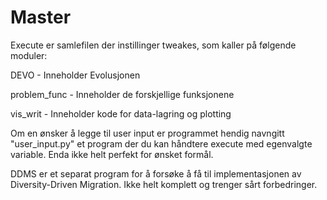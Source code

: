 # Master

Execute er samlefilen der instillinger tweakes, som kaller på følgende moduler:

DEVO - Inneholder Evolusjonen

problem_func - Inneholder de forskjellige funksjonene

vis_writ - Inneholder kode for data-lagring og plotting


Om en ønsker å legge til user input er programmet hendig navngitt "user_input.py" et program der du kan håndtere execute med egenvalgte variable. Enda ikke helt perfekt for ønsket formål.

DDMS er et separat program for å forsøke å få til implementasjonen av Diversity-Driven Migration. Ikke helt komplett og trenger sårt forbedringer.
